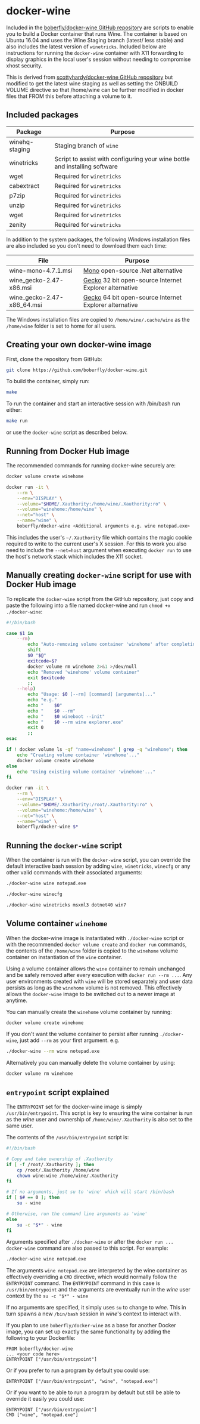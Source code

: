 docker-wine
===========

Included in the [boberfly/docker-wine GitHub repository](https://github.com/boberfly/docker-wine) 
are scripts to enable you to build a Docker container that runs Wine. The 
container is based on Ubuntu 16.04 and uses the Wine Staging branch (latest/
less stable) and also includes the latest version of `winetricks`. Included 
below are instructions for running the `docker-wine` container with X11 
forwarding to display graphics in the local user's session without needing to 
compromise xhost security.

This is derived from [scottyhardy/docker-wine GitHub repository](https://github.com/scottyhardy/docker-wine)
but modified to get the latest wine staging as well as setting the ONBUILD VOLUME
directive so that /home/wine can be further modified in docker files that FROM this 
before attaching a volume to it.

Included packages
-----------------

| Package                    | Purpose                                                                    |
| -------------------------- | -------------------------------------------------------------------------- |
| winehq-staging             | Staging branch of `wine`                                                   |
| winetricks                 | Script to assist with configuring your wine bottle and installing software |
| wget                       | Required for `winetricks`                                                  |
| cabextract                 | Required for `winetricks`                                                  |
| p7zip                      | Required for `winetricks`                                                  |
| unzip                      | Required for `winetricks`                                                  |
| wget                       | Required for `winetricks`                                                  |
| zenity                     | Required for `winetricks`                                                  |

In addition to the system packages, the following Windows installation files 
are also included so you don't need to download them each time:

| File                       | Purpose                                                                                 |
| -------------------------- | --------------------------------------------------------------------------------------- |
| wine-mono-4.7.1.msi        | [Mono](https://wiki.winehq.org/Mono) open-source .Net alternative                       |
| wine_gecko-2.47-x86.msi    | [Gecko](https://wiki.winehq.org/Gecko) 32 bit open-source Internet Explorer alternative |
| wine_gecko-2.47-x86_64.msi | [Gecko](https://wiki.winehq.org/Gecko) 64 bit open-source Internet Explorer alternative |

The Windows installation files are copied to `/home/wine/.cache/wine` as the `/home/wine` 
folder is set to home for all users.

Creating your own docker-wine image
-----------------------------------
First, clone the repository from GitHub:
```bash
git clone https://github.com/boberfly/docker-wine.git
```

To build the container, simply run:
```bash
make
```

To run the container and start an interactive session with /bin/bash run either:
```bash
make run
```
or use the `docker-wine` script as described below.

Running from Docker Hub image
-----------------------------
The recommended commands for running docker-wine securely are:
```bash
docker volume create winehome

docker run -it \
    --rm \
    --env="DISPLAY" \
    --volume="$HOME/.Xauthority:/home/wine/.Xauthority:ro" \
    --volume="winehome:/home/wine" \
    --net="host" \
    --name="wine" \
    boberfly/docker-wine <Additional arguments e.g. wine notepad.exe>
```
This includes the user's `~/.Xauthority` file which contains the magic cookie 
required to write to the current user's X session.  For this to work you also 
need to include the `--net=host` argument when executing `docker run` to use 
the host's network stack which includes the X11 socket.

Manually creating `docker-wine` script for use with Docker Hub image
--------------------------------------------------------------------
To replicate the `docker-wine` script from the GitHub repository, just copy and 
paste the following into a file named docker-wine and run 
`chmod +x ./docker-wine`:
```bash
#!/bin/bash

case $1 in
    --rm)
        echo "Auto-removing volume container 'winehome' after completing action..."
        shift
        $0 "$@"
        exitcode=$?
        docker volume rm winehome 2>&1 >/dev/null
        echo "Removed 'winehome' volume container"
        exit $exitcode
        ;;
    --help)
        echo "Usage: $0 [--rm] [command] [arguments]..."
        echo "e.g."
        echo "    $0"
        echo "    $0 --rm"
        echo "    $0 wineboot --init"
        echo "    $0 --rm wine explorer.exe"
        exit 0
        ;;
esac

if ! docker volume ls -qf "name=winehome" | grep -q "winehome"; then
    echo "Creating volume container 'winehome'..."
    docker volume create winehome
else
    echo "Using existing volume container 'winehome'..."
fi

docker run -it \
    --rm \
    --env="DISPLAY" \
    --volume="$HOME/.Xauthority:/root/.Xauthority:ro" \
    --volume="winehome:/home/wine" \
    --net="host" \
    --name="wine" \
    boberfly/docker-wine $*
```

Running the `docker-wine` script
--------------------------------
When the container is run with the `docker-wine` script, you can override the 
default interactive bash session by adding `wine`, `winetricks`, `winecfg` or 
any other valid commands with their associated arguments:
```bash
./docker-wine wine notepad.exe
```
```bash
./docker-wine winecfg
```
```bash
./docker-wine winetricks msxml3 dotnet40 win7
```

Volume container `winehome`
---------------------------
When the docker-wine image is instantiated with `./docker-wine` script or with 
the recommended `docker volume create` and `docker run` commands, the contents 
of the `/home/wine` folder is copied to the `winehome` volume container on 
instantiation of the `wine` container.

Using a volume container allows the `wine` container to remain unchanged and be 
safely removed after every execution with `docker run --rm ...`.  Any user 
environments created with `wine` will be stored separately and user data 
persists as long as the `winehome` volume is not removed.  This effectively 
allows the `docker-wine` image to be switched out to a newer image at anytime.

You can manually create the `winehome` volume container by running:
```bash
docker volume create winehome
```
If you don't want the volume container to persist after running `./docker-wine`, 
just add `--rm` as your first argument.
e.g.
```bash
./docker-wine --rm wine notepad.exe
```
Alternatively you can manually delete the volume container by using:
```bash
docker volume rm winehome
```

`entrypoint` script explained
-----------------------------
The `ENTRYPOINT` set for the docker-wine image is simply `/usr/bin/entrypoint`. 
This script is key to ensuring the wine container is run as the _wine_ user 
and ownership of `/home/wine/.Xauthority` is also set to the same user.

The contents of the `/usr/bin/entrypoint` script is:
```bash
#!/bin/bash

# Copy and take ownership of .Xauthority
if [ -f /root/.Xauthority ]; then
    cp /root/.Xauthority /home/wine
    chown wine:wine /home/wine/.Xauthority
fi

# If no arguments, just su to 'wine' which will start /bin/bash
if [ $# == 0 ]; then
    su - wine

# Otherwise, run the command line arguments as 'wine'
else
    su -c "$*" - wine
fi
```
Arguments specified after `./docker-wine` or after the 
`docker run ... docker-wine` command are also passed to this script. 
For example:
```bash
./docker-wine wine notepad.exe
```
The arguments `wine notepad.exe` are interpreted by the wine container as 
effectively overriding a `CMD` directive, which would normally follow the 
`ENTRYPOINT` command. The `ENTRYPOINT` command in this case is 
`/usr/bin/entrypoint` and the arguments are eventually run in the _wine_ user 
context by the `su -c "$*" - wine`

If no arguments are specified, it simply uses `su` to change to _wine_. This 
in turn spawns a new `/bin/bash` session in _wine_'s context to interact with.

If you plan to use `boberfly/docker-wine` as a base for another Docker 
image, you can set up exactly the same functionality by adding the following to 
your Dockerfile:
```
FROM boberfly/docker-wine
... <your code here>
ENTRYPOINT ["/usr/bin/entrypoint"]
```
Or if you prefer to run a program by default you could use:
```
ENTRYPOINT ["/usr/bin/entrypoint", "wine", "notepad.exe"]
```
Or if you want to be able to run a program by default but still be able to 
override it easily you could use:
```
ENTRYPOINT ["/usr/bin/entrypoint"]
CMD ["wine", "notepad.exe"]
```
